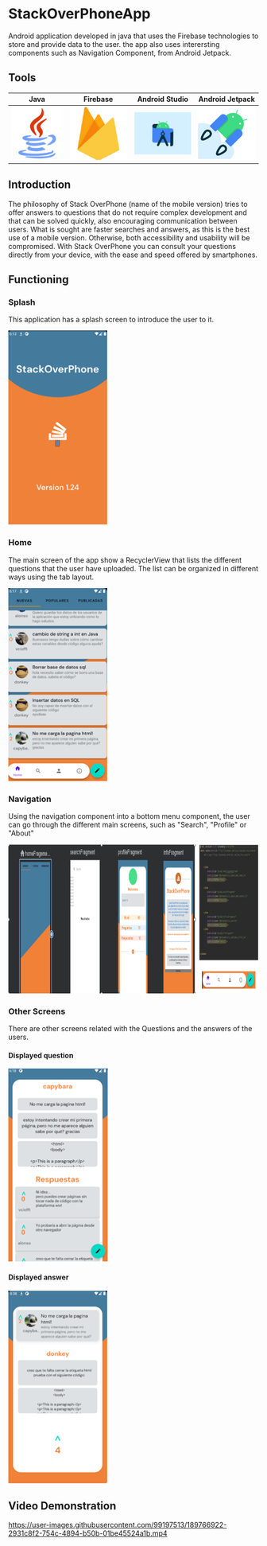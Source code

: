# StackOverPhoneApp
Android application developed in java that uses the Firebase technologies to store and provide data to the user. the app also uses interersting components such as Navigation Component, from Android Jetpack.

## Tools
|      Java       |  Firebase   |                 Android Studio                  |          Android Jetpack
|:-------------:|:------:|:--------------------------------------:|:--------------------------------------:|
<img src="images/javalogo.png" width="200px"> | <img src="images/firebaselogo.png" width="200px">| <img src="images/androidstudiologo.jpg" width="200px"> | <img src="images/androidjetpacklogopng.png" width="200px">



## Introduction

The philosophy of Stack OverPhone (name of the mobile version) tries to offer answers to questions that do not require complex development and that can be solved quickly, also encouraging communication between users. What is sought are faster searches and answers, as this is the best use of a mobile version. Otherwise, both accessibility and usability will be compromised.
With Stack OverPhone you can consult your questions directly from your device, with the ease and speed offered by smartphones.


## Functioning
### Splash

This application has a splash screen to introduce the user to it.

<img src="images/splash.png" width="200px"> 


### Home

The main screen of the app show a RecyclerView that lists the different questions that the user have uploaded. The list can be organized in different ways using the tab layout.

<img src="images/home.png" width="200px"> 


### Navigation

Using the navigation component into a bottom menu component, the user can go through the different main screens, such as "Search", "Profile" or "About"

<img src="images/navfragment.png" width="600px" height="300px">


### Other Screens

There are other screens related with the Questions and the answers of the users.

  #### Displayed question
  
  <img src="images/displayedquestion.png" width="200px">
  
  
  #### Displayed answer
  
  <img src="images/displayedanswer.png" width="200px"> 
  
  ## Video Demonstration


https://user-images.githubusercontent.com/99197513/189766922-2931c8f2-754c-4894-b50b-01be45524a1b.mp4


